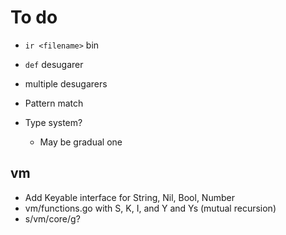 # To do

- `ir <filename>` bin
- `def` desugarer
- multiple desugarers

- Pattern match
- Type system?
  - May be gradual one

## vm

- Add Keyable interface for String, Nil, Bool, Number
- vm/functions.go with S, K, I, and Y and Ys (mutual recursion)
- s/vm/core/g?
